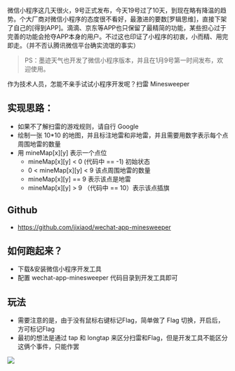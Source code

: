 微信小程序这几天很火，9号正式发布，今天19号过了10天，到现在略有降温的趋势。个大厂商对微信小程序的态度很不看好，最激进的要数[罗辑思维]，直接下架了自己的[得到APP]。滴滴、京东等APP也只保留了最精简的功能，某些担心过于完善的功能会抢夺APP本身的用户。不过这也印证了小程序的初衷，小而精、用完即走。（并不否认腾讯微信平台确实流氓的事实）

>PS：墨迹天气也开发了微信小程序版本，并且在1月9号第一时间发布，欢迎使用。

作为技术人员，怎能不亲手试试小程序开发呢？扫雷 Minesweeper

## 实现思路：

* 如果不了解扫雷的游戏规则，请自行 Google
* 绘制一张 10*10 的地图，并且标注地雷和非地雷，并且需要用数字表示每个点周围地雷的数量
* 用 mineMap[x][y] 表示一个点位
    * mineMap[x][y] < 0 (代码中 == -1) 初始状态
    * 0 < mineMap[x][y] < 9 该点周围地雷的数量
    * mineMap[x][y] == 9 表示该点是地雷
    * mineMap[x][y] > 9 （代码中 == 10）表示该点插旗

## Github 
* https://github.com/jixiaod/wechat-app-minesweeper

## 如何跑起来？
* 下载&安装微信小程序开发工具 
* 配置 wechat-app-minesweeper 代码目录到开发工具即可

## 玩法
* 需要注意的是，由于没有鼠标右键标记Flag，简单做了 Flag 切换，开启后，方可标记Flag
* 最初的想法是通过 tap 和 longtap 来区分扫雷和Flag，但是开发工具不能区分这俩个事件，只能作罢

![](http://blog.100dos.com/images/wechat-minesweeper.png)


